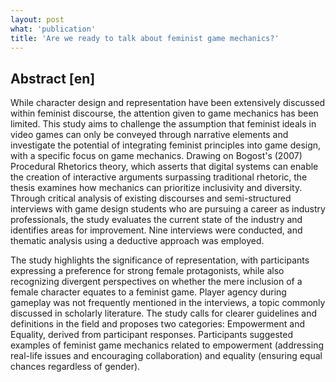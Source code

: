```yaml
---
layout: post
what: 'publication'
title: 'Are we ready to talk about feminist game mechanics?'
---
```


<h2>Abstract [en]</h2>
<p> While character design and representation have been extensively discussed within feminist discourse, the attention given to game mechanics has been limited. This study aims to challenge the assumption that feminist ideals in video games can only be conveyed through narrative elements and investigate the potential of integrating feminist principles into game design, with a specific focus on game mechanics. Drawing on Bogost's (2007) Procedural Rhetorics theory, which asserts that digital systems can enable the creation of interactive arguments surpassing traditional rhetoric, the thesis examines how mechanics can prioritize inclusivity and diversity. Through critical analysis of existing discourses and semi-structured interviews with game design students who are pursuing a career as industry professionals, the study evaluates the current state of the industry and identifies areas for improvement. Nine interviews were conducted, and thematic analysis using a deductive approach was employed. </p>

<p> The study highlights the significance of representation, with participants expressing a preference for strong female protagonists, while also recognizing divergent perspectives on whether the mere inclusion of a female character equates to a feminist game. Player agency during gameplay was not frequently mentioned in the interviews, a topic commonly discussed in scholarly literature. The study calls for clearer guidelines and definitions in the field and proposes two categories: Empowerment and Equality, derived from participant responses. Participants suggested examples of feminist game mechanics related to empowerment (addressing real-life issues and encouraging collaboration) and equality (ensuring equal chances regardless of gender). </p>